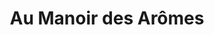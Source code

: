 ---
title: "Au Manoir des Arômes"
url: /saint-maur-des-fosses/au-manoir-des-aromes/
shop: Kaffee
---